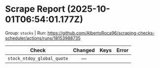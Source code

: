 # Scrape Report (2025-10-01T06:54:01.177Z)

Group: `stocks`  |  Run: https://github.com/AlbertoRoca96/scraping-checks-scheduler/actions/runs/18153988735

| Check | Changed | Keys | Error |
|---|:---:|:--|:--|
| `stock_ntdoy_global_quote` | — |  |  |
